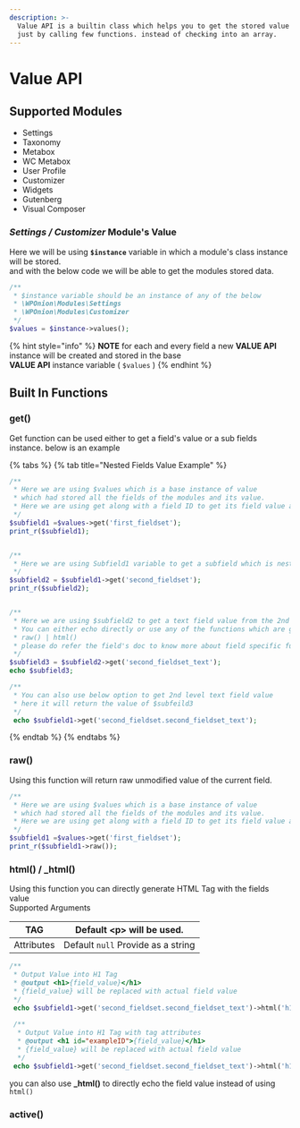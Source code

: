 ```yaml
---
description: >-
  Value API is a builtin class which helps you to get the stored value easily.
  just by calling few functions. instead of checking into an array.
---
```


# Value API

## Supported Modules

* Settings
* Taxonomy
* Metabox
* WC Metabox
* User Profile
* Customizer
* Widgets
* Gutenberg
* Visual Composer

### _Settings / Customizer_ Module's Value

Here we will be using **`$instance`** variable in which a module's class instance will be stored.  
and with the below code we will be able to get the modules stored data.

```php
/**
 * $instance variable should be an instance of any of the below
 * \WPOnion\Modules\Settings
 * \WPOnion\Modules\Customizer
 */
$values = $instance->values();
```

{% hint style="info" %}
**NOTE** for each and every field a new **VALUE API** instance will be created and stored in the base  
**VALUE API** instance variable \( `$values` \)
{% endhint %}

## Built In Functions

### get\(\)

Get function can be used either to get a field's value or a sub fields instance. below is an example

{% tabs %}
{% tab title="Nested Fields Value Example" %}
```php
/**
 * Here we are using $values which is a base instance of value 
 * which had stored all the fields of the modules and its value.
 * Here we are using get along with a field ID to get its field value api instance.
 */
$subfield1 =$values->get('first_fieldset');
print_r($subfield1);


/**
 * Here we are using Subfield1 variable to get a subfield which is nested into the first_fieldset
 */
$subfield2 = $subfield1->get('second_fieldset');
print_r($subfield2);


/**
 * Here we are using $subfield2 to get a text field value from the 2nd nested level
 * You can either echo directly or use any of the functions which are given blow
 * raw() | html() 
 * please do refer the field's doc to know more about field specific functions
 */
$subfield3 = $subfield2->get('second_fieldset_text');
echo $subfield3;

/**
 * You can also use below option to get 2nd level text field value
 * here it will return the value of $subfeild3
 */
 echo $subfield1->get('second_fieldset.second_fieldset_text');
```
{% endtab %}
{% endtabs %}

### raw\(\)

Using this function will return raw unmodified value of the current field.

```php
/**
 * Here we are using $values which is a base instance of value 
 * which had stored all the fields of the modules and its value.
 * Here we are using get along with a field ID to get its field value api instance.
 */
$subfield1 =$values->get('first_fieldset');
print_r($subfield1->raw());
```

### html\(\) / \_html\(\)

Using this function you can directly generate HTML Tag with the fields value  
Supported Arguments

| TAG | Default &lt;p&gt; will be used. |
| --- | --- |
| Attributes | Default `null` Provide as a string |

```php
/**
 * Output Value into H1 Tag
 * @output <h1>{field_value}</h1>
 * {field_value} will be replaced with actual field value
 */
 echo $subfield1->get('second_fieldset.second_fieldset_text')->html('h1');
 
 /**
  * Output Value into H1 Tag with tag attributes
  * @output <h1 id="exampleID">{field_value}</h1>
  * {field_value} will be replaced with actual field value
  */
 echo $subfield1->get('second_fieldset.second_fieldset_text')->html('h1','id="exampleID"');
```

you can also use **\_html\(\)** to directly echo the field value instead of using `html()`

### active\(\)



